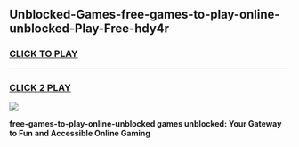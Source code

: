 
## Unblocked-Games-free-games-to-play-online-unblocked-Play-Free-hdy4r
<h3>
<a href="https://premium76.site?title=free-games-to-play-online-unblocked&ref=15A">CLICK TO PLAY</a></h3>
<hr>

<h3>
<a href="https://premium76.site?title=free-games-to-play-online-unblocked&ref=15A">CLICK 2 PLAY</a>
  
</h3>

<a href="https://premium76.site?title=free-games-to-play-online-unblocked&ref=15A"><img src="https://clearcache.store/games.png"></a>


**free-games-to-play-online-unblocked games unblocked: Your Gateway to Fun and Accessible Online Gaming**
